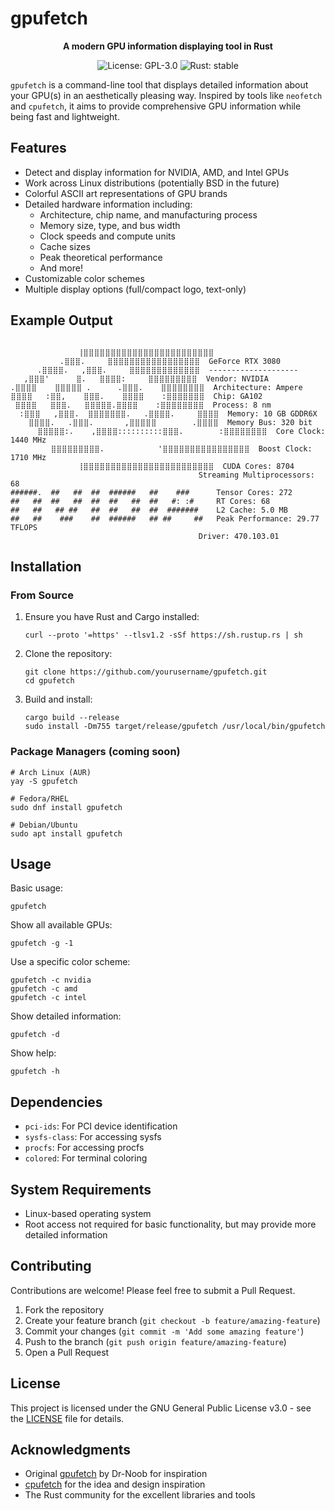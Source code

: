 # gpufetch

<p align="center">
  <b>A modern GPU information displaying tool in Rust</b>
</p>

<p align="center">
  <img src="https://img.shields.io/badge/license-GPL--3.0-blue.svg" alt="License: GPL-3.0">
  <img src="https://img.shields.io/badge/rust-stable-orange.svg" alt="Rust: stable">
</p>

`gpufetch` is a command-line tool that displays detailed information about your GPU(s) in an aesthetically pleasing way. Inspired by tools like `neofetch` and `cpufetch`, it aims to provide comprehensive GPU information while being fast and lightweight.

## Features

- Detect and display information for NVIDIA, AMD, and Intel GPUs
- Work across Linux distributions (potentially BSD in the future)
- Colorful ASCII art representations of GPU brands
- Detailed hardware information including:
  - Architecture, chip name, and manufacturing process
  - Memory size, type, and bus width
  - Clock speeds and compute units
  - Cache sizes
  - Peak theoretical performance
  - And more!
- Customizable color schemes
- Multiple display options (full/compact logo, text-only)

## Example Output

```
               ⠀⠀⠀⠀⠀⠀⠀⠀⠀⠀⠀⠀⠀⠀⠀⠀⠀⠀⠀⠀⠀⠀⠀⠀⠀
               ⢸⣿⣿⣿⣿⣿⣿⣿⣿⣿⣿⣿⣿⣿⣿⣿⣿⣿⣿⣿⣿⣿⣿⣿⣿
           .⣿⣿⣿.     ⣿⣿⣿⣿⣿⣿⣿⣿⣿⣿⣿⣿⣿⣿⣿⣿⣿  GeForce RTX 3080
      .⣿⣿⣿⣿.   ,⣿⣿⣿.     ⣿⣿⣿⣿⣿⣿⣿⣿⣿⣿⣿⣿⣿  --------------------
   ,⣿⣿⣿'      ⣿.   ⣿⣿⣿⣿:     ⣿⣿⣿⣿⣿⣿⣿⣿⣿  Vendor: NVIDIA
.⣿⣿⣿⣿    ⣿⣿⣿⣿⣿ .      .⣿⣿⣿.    ⣿⣿⣿⣿⣿⣿⣿⣿  Architecture: Ampere
⣿⣿⣿⣿   :⣿⣿,    ⣿⣿⣿.    ⣿⣿⣿⣿    :⣿⣿⣿⣿⣿⣿⣿  Chip: GA102
 ⣿⣿⣿⣿   ⣿⣿⣿.   ⣿⣿⣿⣿⣿.⣿⣿⣿⣿    :⣿⣿⣿⣿⣿⣿⣿⣿  Process: 8 nm
  :⣿⣿⣿   ,⣿⣿⣿.  ⣿⣿⣿⣿⣿⣿⣿.   .⣿⣿⣿⣿.     ⣿⣿⣿⣿  Memory: 10 GB GDDR6X
    ⣿⣿⣿⣿.   .⣿⣿⣿.       ,⣿⣿⣿⣿⣿        .⣿⣿⣿⣿  Memory Bus: 320 bit
      ⣿⣿⣿⣿⣿:.    ,⣿⣿⣿⣿::::::::::⣿⣿⣿.        :⣿⣿⣿⣿⣿⣿⣿⣿  Core Clock: 1440 MHz
         ⣿⣿⣿⣿⣿⣿⣿⣿⣿.            '⣿⣿⣿⣿⣿⣿⣿⣿⣿⣿⣿⣿⣿⣿⣿⣿  Boost Clock: 1710 MHz
               ⢸⣿⣿⣿⣿⣿⣿⣿⣿⣿⣿⣿⣿⣿⣿⣿⣿⣿⣿⣿⣿⣿⣿⣿⣿  CUDA Cores: 8704
                                          Streaming Multiprocessors: 68
######.  ##   ##  ##  ######   ##    ###      Tensor Cores: 272
##   ##  ##   ##  ##  ##   ##  ##   #: :#     RT Cores: 68
##   ##   ## ##   ##  ##   ##  ##  #######    L2 Cache: 5.0 MB
##   ##    ###    ##  ######   ## ##     ##   Peak Performance: 29.77 TFLOPS
                                          Driver: 470.103.01
```

## Installation

### From Source

1. Ensure you have Rust and Cargo installed:
   ```
   curl --proto '=https' --tlsv1.2 -sSf https://sh.rustup.rs | sh
   ```

2. Clone the repository:
   ```
   git clone https://github.com/yourusername/gpufetch.git
   cd gpufetch
   ```

3. Build and install:
   ```
   cargo build --release
   sudo install -Dm755 target/release/gpufetch /usr/local/bin/gpufetch
   ```

### Package Managers (coming soon)

```
# Arch Linux (AUR)
yay -S gpufetch

# Fedora/RHEL
sudo dnf install gpufetch

# Debian/Ubuntu
sudo apt install gpufetch
```

## Usage

Basic usage:
```
gpufetch
```

Show all available GPUs:
```
gpufetch -g -1
```

Use a specific color scheme:
```
gpufetch -c nvidia
gpufetch -c amd
gpufetch -c intel
```

Show detailed information:
```
gpufetch -d
```

Show help:
```
gpufetch -h
```

## Dependencies

- `pci-ids`: For PCI device identification
- `sysfs-class`: For accessing sysfs
- `procfs`: For accessing procfs
- `colored`: For terminal coloring

## System Requirements

- Linux-based operating system
- Root access not required for basic functionality, but may provide more detailed information

## Contributing

Contributions are welcome! Please feel free to submit a Pull Request.

1. Fork the repository
2. Create your feature branch (`git checkout -b feature/amazing-feature`)
3. Commit your changes (`git commit -m 'Add some amazing feature'`)
4. Push to the branch (`git push origin feature/amazing-feature`)
5. Open a Pull Request

## License

This project is licensed under the GNU General Public License v3.0 - see the [LICENSE](LICENSE) file for details.

## Acknowledgments

- Original [gpufetch](https://github.com/Dr-Noob/gpufetch) by Dr-Noob for inspiration
- [cpufetch](https://github.com/Dr-Noob/cpufetch) for the idea and design inspiration
- The Rust community for the excellent libraries and tools

